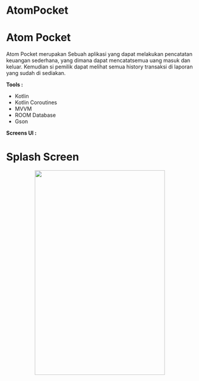 # AtomPocket

<b><h1>Atom Pocket</h1></b>

Atom Pocket merupakan Sebuah aplikasi yang dapat melakukan pencatatan keuangan sederhana, yang dimana dapat mencatatsemua uang masuk dan keluar. Kemudian si pemilik dapat melihat semua history transaksi di laporan yang sudah di sediakan. 

<b>Tools :</b>
- Kotlin
- Kotlin Coroutines
- MVVM 
- ROOM Database
- Gson

<b>Screens UI :</b>

# Splash Screen
<p align="center">
  <img src="https://user-images.githubusercontent.com/33746018/56709913-f6119180-674d-11e9-806d-03b59907f9f8.jpg" align="middle" width="350" height="550" />
</p>
